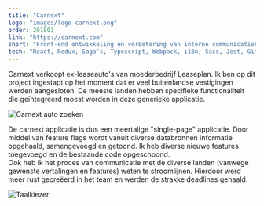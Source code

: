 ```yaml
---
title: "Carnext"
logo: "images/logo-carnext.png"
order: 201803
link: "https://carnext.com"
short: "Front-end ontwikkeling en verbetering van interne communicatiekanalen."
tech: "React, Redux, Saga’s, Typescript, Webpack, i18n, Sass, Jest, Git, Jira, Scrum, Kanban."
---
```


Carnext verkoopt ex-leaseauto's van moederbedrijf Leaseplan. Ik ben op dit project ingestapt op het moment dat er veel buitenlandse vestigingen werden aangesloten. De meeste landen hebben specifieke functionaliteit die geïntegreerd moest worden in deze generieke applicatie.  

![Carnext auto zoeken](images/projects/carnext01.jpg "Carnext auto zoeken")

De carnext applicatie is dus een meertalige "single-page" applicatie. Door middel van feature flags wordt vanuit diverse databronnen informatie opgehaald, samengevoegd en getoond. Ik heb diverse nieuwe features toegevoegd en de bestaande code opgeschoond.  
Ook heb ik het proces van communicatie met de diverse landen (vanwege gewenste vertalingen en features) weten te stroomlijnen. Hierdoor werd meer rust gecreëerd in het team en werden de strakke deadlines gehaald.

![Taalkiezer](images/projects/carnext02.jpg "Taalkiezer")
